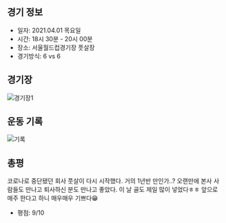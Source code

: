 ## 경기 정보
* 일자: 2021.04.01 목요일
* 시간: 18시 30분 - 20시 00분
* 장소: 서울월드컵경기장 풋살장
* 경기방식: 6 vs 6

## 경기장
![경기장1](https://raw.githubusercontent.com/smpark1020/tistory-smpark/master/images/%5B%EC%B6%95%EA%B5%AC%5D%202021.04.01/KakaoTalk_20210403_160606760.jpg)

## 운동 기록
![기록](https://raw.githubusercontent.com/smpark1020/tistory-smpark/master/images/%5B%EC%B6%95%EA%B5%AC%5D%202021.04.01/KakaoTalk_20210403_160606760_02.png)

## 총평
코로나로 중단됐던 회사 풋살이 다시 시작했다. 거의 1년반 만인가..? 오랜만에 본사 사람들도 만나고 퇴사하신 분도 만나고 좋았다. 이 날 골도 제일 많이 넣었다ㅎㅎ 앞으로 매주 한다고 하니 매우매우 기쁘다😁

* 평점: 9/10
